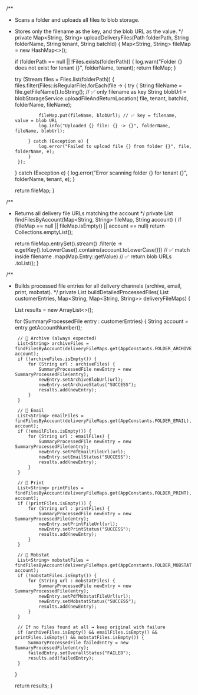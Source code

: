 /**
 * Scans a folder and uploads all files to blob storage.
 * Stores only the filename as the key, and the blob URL as the value.
 */
private Map<String, String> uploadDeliveryFiles(Path folderPath, String folderName, String tenant, String batchId) {
    Map<String, String> fileMap = new HashMap<>();

    if (folderPath == null || !Files.exists(folderPath)) {
        log.warn("Folder {} does not exist for tenant {}", folderName, tenant);
        return fileMap;
    }

    try (Stream<Path> files = Files.list(folderPath)) {
        files.filter(Files::isRegularFile).forEach(file -> {
            try {
                String fileName = file.getFileName().toString(); // ✅ only filename as key
                String blobUrl = blobStorageService.uploadFileAndReturnLocation(
                        file, tenant, batchId, folderName, fileName);

                fileMap.put(fileName, blobUrl); // ✅ key = filename, value = blob URL
                log.info("Uploaded {} file: {} -> {}", folderName, fileName, blobUrl);

            } catch (Exception e) {
                log.error("Failed to upload file {} from folder {}", file, folderName, e);
            }
        });
    } catch (Exception e) {
        log.error("Error scanning folder {} for tenant {}", folderName, tenant, e);
    }

    return fileMap;
}

/**
 * Returns all delivery file URLs matching the account
 */
private List<String> findFilesByAccount(Map<String, String> fileMap, String account) {
    if (fileMap == null || fileMap.isEmpty() || account == null) return Collections.emptyList();

    return fileMap.entrySet().stream()
            .filter(e -> e.getKey().toLowerCase().contains(account.toLowerCase())) // ✅ match inside filename
            .map(Map.Entry::getValue) // ✅ return blob URLs
            .toList();
}

/**
 * Builds processed file entries for all delivery channels (archive, email, print, mobstat).
 */
private List<SummaryProcessedFile> buildDetailedProcessedFiles(
        List<SummaryProcessedFile> customerEntries,
        Map<String, Map<String, String>> deliveryFileMaps) {

    List<SummaryProcessedFile> results = new ArrayList<>();

    for (SummaryProcessedFile entry : customerEntries) {
        String account = entry.getAccountNumber();

        // 🔹 Archive (always expected)
        List<String> archiveFiles = findFilesByAccount(deliveryFileMaps.get(AppConstants.FOLDER_ARCHIVE), account);
        if (!archiveFiles.isEmpty()) {
            for (String url : archiveFiles) {
                SummaryProcessedFile newEntry = new SummaryProcessedFile(entry);
                newEntry.setArchiveBlobUrl(url);
                newEntry.setArchiveStatus("SUCCESS");
                results.add(newEntry);
            }
        }

        // 🔹 Email
        List<String> emailFiles = findFilesByAccount(deliveryFileMaps.get(AppConstants.FOLDER_EMAIL), account);
        if (!emailFiles.isEmpty()) {
            for (String url : emailFiles) {
                SummaryProcessedFile newEntry = new SummaryProcessedFile(entry);
                newEntry.setPdfEmailFileUrl(url);
                newEntry.setEmailStatus("SUCCESS");
                results.add(newEntry);
            }
        }

        // 🔹 Print
        List<String> printFiles = findFilesByAccount(deliveryFileMaps.get(AppConstants.FOLDER_PRINT), account);
        if (!printFiles.isEmpty()) {
            for (String url : printFiles) {
                SummaryProcessedFile newEntry = new SummaryProcessedFile(entry);
                newEntry.setPrintFileUrl(url);
                newEntry.setPrintStatus("SUCCESS");
                results.add(newEntry);
            }
        }

        // 🔹 Mobstat
        List<String> mobstatFiles = findFilesByAccount(deliveryFileMaps.get(AppConstants.FOLDER_MOBSTAT), account);
        if (!mobstatFiles.isEmpty()) {
            for (String url : mobstatFiles) {
                SummaryProcessedFile newEntry = new SummaryProcessedFile(entry);
                newEntry.setPdfMobstatFileUrl(url);
                newEntry.setMobstatStatus("SUCCESS");
                results.add(newEntry);
            }
        }

        // If no files found at all → keep original with failure
        if (archiveFiles.isEmpty() && emailFiles.isEmpty() && printFiles.isEmpty() && mobstatFiles.isEmpty()) {
            SummaryProcessedFile failedEntry = new SummaryProcessedFile(entry);
            failedEntry.setOverallStatus("FAILED");
            results.add(failedEntry);
        }
    }

    return results;
}

